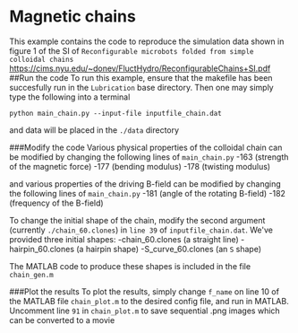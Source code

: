 # Magnetic chains
This example contains the code to reproduce the simulation data shown in figure 1 of the SI of
`Reconfigurable microbots folded from simple colloidal chains`
https://cims.nyu.edu/~donev/FluctHydro/ReconfigurableChains+SI.pdf
##Run the code
To run this example, ensure that the makefile has been succesfully run in the `Lubrication` base directory.
Then one may simply type the following into a terminal
```
python main_chain.py --input-file inputfile_chain.dat
```
and data will be placed in the `./data` directory

###Modify the code
Various physical properties of the colloidal chain can be modified by changing the following lines of `main_chain.py` 
-163 (strength of the magnetic force)
-177 (bending modulus)
-178 (twisting modulus)

and various properties of the driving B-field can be modified by changing the following lines of `main_chain.py`
-181 (angle of the rotating B-field)
-182 (frequency of the B-field)

To change the initial shape of the chain, modify the second argument (currently `./chain_60.clones`) in `line 39` of `inputfile_chain.dat`.
We've provided three initial shapes: 
-chain_60.clones (a straight line)
-hairpin_60.clones (a hairpin shape)
-S_curve_60.clones (an `S` shape)

The MATLAB code to produce these shapes is included in the file `chain_gen.m`

###Plot the results
To plot the results, simply change `f_name` on line 10 of the MATLAB file `chain_plot.m` to the desired config file, and run in MATLAB.
Uncomment line `91` in `chain_plot.m` to save sequential .png images which can be converted to a movie 

